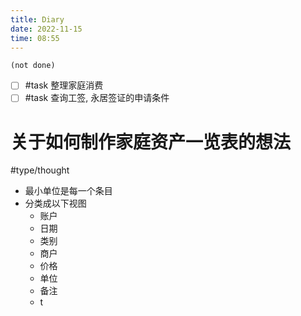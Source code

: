 ```yaml
---
title: Diary
date: 2022-11-15
time: 08:55
---
```


```tasks
(not done)
```

- [ ] #task 整理家庭消费
- [ ] #task 查询工签, 永居签证的申请条件

# 关于如何制作家庭资产一览表的想法

#type/thought 

- 最小单位是每一个条目
- 分类成以下视图
    - 账户 
    - 日期
    - 类别
    - 商户 
    - 价格 
    - 单位 
    - 备注 
    - t